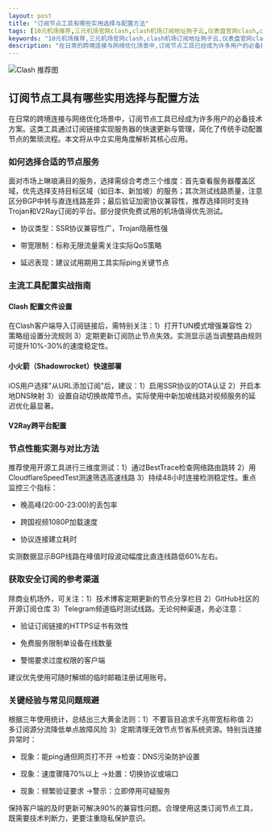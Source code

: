 ```yaml
---
layout: post
title: "订阅节点工具有哪些实用选择与配置方法"
tags: [10元机场推荐,三元机场官网clash,clash机场订阅地址狗子云,仪表盘官网clash,clash官网安卓,能选IP的免费加速器,clashforwindows怎么使用]
keywords: "10元机场推荐,三元机场官网clash,clash机场订阅地址狗子云,仪表盘官网clash,clash官网安卓,能选IP的免费加速器,clashforwindows怎么使用"
description: "在日常的跨境连接与网络优化场景中,订阅节点工具已经成为许多用户的必备技术方案。这类工具通过订阅链接实现服务器的快速更新与管理,简化了传统手动配置节点的繁琐流程。本文将从中立实用角度解析其核心应用。"
---
```


![Clash 推荐图](https://clashjd.github.io/assets/img/clash节点推荐.png)

## 订阅节点工具有哪些实用选择与配置方法

在日常的跨境连接与网络优化场景中，订阅节点工具已经成为许多用户的必备技术方案。这类工具通过订阅链接实现服务器的快速更新与管理，简化了传统手动配置节点的繁琐流程。本文将从中立实用角度解析其核心应用。

### 如何选择合适的节点服务

面对市场上琳琅满目的服务，选择需综合考虑三个维度：首先查看服务器覆盖区域，优先选择支持目标区域（如日本、新加坡）的服务；其次测试线路质量，注意区分BGP中转与直连线路差异；最后验证加密协议兼容性，推荐选择同时支持Trojan和V2Ray订阅的平台。部分提供免费试用的机场值得优先测试。

- 协议类型：SSR协议兼容性广，Trojan隐蔽性强

- 带宽限制：标称无限流量需关注实际QoS策略

- 延迟表现：建议试用期用工具实际ping关键节点

### 主流工具配置实战指南

#### Clash 配置文件设置

在Clash客户端导入订阅链接后，需特别关注：1）打开TUN模式增强兼容性 2）策略组设置分流规则 3）定期更新订阅防止节点失效。实测显示适当调整路由规则可提升10%-30%的速度稳定性。

#### 小火箭（Shadowrocket）快速部署

iOS用户选择"从URL添加订阅"后，建议：1）启用SSR协议的OTA认证 2）开启本地DNS映射 3）设置自动切换故障节点。实际使用中新加坡线路对视频服务的延迟优化最显著。

#### V2Ray跨平台配置

### 节点性能实测与对比方法

推荐使用开源工具进行三维度测试：1）通过BestTrace检查网络路由跳转 2）用CloudflareSpeedTest测速筛选高速线路 3）持续48小时连接检测稳定性。重点监控三个指标：

- 晚高峰(20:00-23:00)的丢包率

- 跨国视频1080P加载速度

- 协议连接建立耗时

实测数据显示BGP线路在峰值时段波动幅度比直连线路低60%左右。

### 获取安全订阅的参考渠道

除商业机场外，可关注：1）技术博客定期更新的节点分享栏目 2）GitHub社区的开源订阅仓库 3）Telegram频道临时测试线路。无论何种渠道，务必注意：

- 验证订阅链接的HTTPS证书有效性

- 免费服务限制单设备在线数量

- 警惕要求过度权限的客户端

建议优先使用可随时解绑的临时邮箱注册试用账号。

### 关键经验与常见问题规避

根据三年使用统计，总结出三大黄金法则：1）不要盲目追求千兆带宽标称值 2）多订阅源分流降低单点故障风险 3）定期清理无效节点节省系统资源。特别当连接异常时：

- 现象：能ping通但网页打不开 →检查：DNS污染防护设置

- 现象：速度骤降70%以上 →处置：切换协议或端口

- 现象：频繁验证要求 →警示：立即停用可疑服务

保持客户端的及时更新可解决90%的兼容性问题。合理使用这类订阅节点工具，既需要技术判断力，更要注重隐私保护意识。